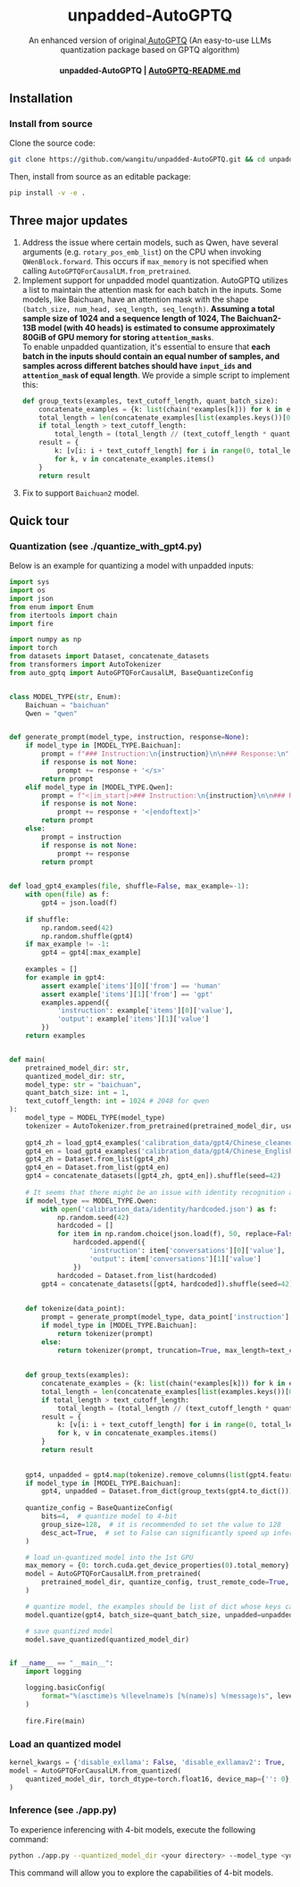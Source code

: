 <h1 align="center">unpadded-AutoGPTQ</h1>
<p align="center">An enhanced version of original<a href="https://github.com/PanQiWei/AutoGPTQ"> AutoGPTQ</a> (An easy-to-use LLMs quantization package based on GPTQ algorithm)</p>
<h4 align="center">
    <p>
        <b>unpadded-AutoGPTQ</b> |
        <a href="https://github.com/PanQiWei/AutoGPTQ/blob/main/README.md">AutoGPTQ-README.md</a>
    </p>
</h4>

## Installation

### Install from source
Clone the source code:
```Bash
git clone https://github.com/wangitu/unpadded-AutoGPTQ.git && cd unpadded-AutoGPTQ
```
Then, install from source as an editable package:
```Bash
pip install -v -e .
```

## Three major updates

1. Address the issue where certain models, such as Qwen, have several arguments (e.g. `rotary_pos_emb_list`) on the CPU when invoking `QWenBlock.forward`. This occurs if `max_memory` is not specified when calling `AutoGPTQForCausalLM.from_pretrained`.
2. Implement support for unpadded model quantization. AutoGPTQ utilizes a list to maintain the attention mask for each batch in the inputs. Some models, like Baichuan, have an attention mask with the shape `(batch_size, num_head, seq_length, seq_length)`. **Assuming a total sample size of 1024 and a sequence length of 1024, The Baichuan2-13B model (with 40 heads) is estimated to consume approximately 80GiB of GPU memory for storing `attention_masks`**.  
To enable unpadded quantization, it's essential to ensure that **each batch in the inputs should contain an equal number of samples, and samples across different batches should have `input_ids` and `attention_mask` of equal length**. We provide a simple script to implement this:
    ```Python
    def group_texts(examples, text_cutoff_length, quant_batch_size):
        concatenate_examples = {k: list(chain(*examples[k])) for k in examples}
        total_length = len(concatenate_examples[list(examples.keys())[0]])
        if total_length > text_cutoff_length:
            total_length = (total_length // (text_cutoff_length * quant_batch_size)) * text_cutoff_length * quant_batch_size
        result = {
            k: [v[i: i + text_cutoff_length] for i in range(0, total_length, text_cutoff_length)]
            for k, v in concatenate_examples.items()
        }
        return result
    ```
3. Fix to support `Baichuan2` model.

## Quick tour

### Quantization (see ./quantize_with_gpt4.py)
Below is an example for quantizing a model with unpadded inputs:
```Python
import sys
import os
import json
from enum import Enum
from itertools import chain
import fire

import numpy as np
import torch
from datasets import Dataset, concatenate_datasets
from transformers import AutoTokenizer
from auto_gptq import AutoGPTQForCausalLM, BaseQuantizeConfig


class MODEL_TYPE(str, Enum):
    Baichuan = "baichuan"
    Qwen = "qwen"


def generate_prompt(model_type, instruction, response=None):
    if model_type in [MODEL_TYPE.Baichuan]:
        prompt = f"### Instruction:\n{instruction}\n\n### Response:\n"
        if response is not None:
            prompt += response + '</s>'
        return prompt
    elif model_type in [MODEL_TYPE.Qwen]:
        prompt = f"<|im_start|>### Instruction:\n{instruction}\n\n### Response:\n"
        if response is not None:
            prompt += response + '<|endoftext|>'
        return prompt
    else:
        prompt = instruction
        if response is not None:
            prompt += response
        return prompt
        

def load_gpt4_examples(file, shuffle=False, max_example=-1):
    with open(file) as f:
        gpt4 = json.load(f)
    
    if shuffle:
        np.random.seed(42)
        np.random.shuffle(gpt4)
    if max_example != -1:
        gpt4 = gpt4[:max_example]
        
    examples = []
    for example in gpt4:
        assert example['items'][0]['from'] == 'human'
        assert example['items'][1]['from'] == 'gpt'
        examples.append({
            'instruction': example['items'][0]['value'],
            'output': example['items'][1]['value']
        })
    return examples


def main(
    pretrained_model_dir: str,
    quantized_model_dir: str,
    model_type: str = "baichuan",
    quant_batch_size: int = 1,
    text_cutoff_length: int = 1024 # 2048 for qwen
):
    model_type = MODEL_TYPE(model_type)  
    tokenizer = AutoTokenizer.from_pretrained(pretrained_model_dir, use_fast=False, trust_remote_code=True)
    
    gpt4_zh = load_gpt4_examples('calibration_data/gpt4/Chinese_cleaned_filtered.json')
    gpt4_en = load_gpt4_examples('calibration_data/gpt4/Chinese_English_cleaned_filtered.json', True, len(gpt4_zh))
    gpt4_zh = Dataset.from_list(gpt4_zh)
    gpt4_en = Dataset.from_list(gpt4_en)
    gpt4 = concatenate_datasets([gpt4_zh, gpt4_en]).shuffle(seed=42)
    
    # It seems that there might be an issue with identity recognition after the quantization of qwen, so add some hardcoded data
    if model_type == MODEL_TYPE.Qwen:
        with open('calibration_data/identity/hardcoded.json') as f:
            np.random.seed(42)
            hardcoded = []
            for item in np.random.choice(json.load(f), 50, replace=False).tolist():
                hardcoded.append({
                    'instruction': item['conversations'][0]['value'],
                    'output': item['conversations'][1]['value']
                })
            hardcoded = Dataset.from_list(hardcoded)
        gpt4 = concatenate_datasets([gpt4, hardcoded]).shuffle(seed=42)
        
    
    def tokenize(data_point):
        prompt = generate_prompt(model_type, data_point['instruction'], data_point['output'])
        if model_type in [MODEL_TYPE.Baichuan]:
            return tokenizer(prompt)
        else:
            return tokenizer(prompt, truncation=True, max_length=text_cutoff_length)
    
    
    def group_texts(examples):
        concatenate_examples = {k: list(chain(*examples[k])) for k in examples}
        total_length = len(concatenate_examples[list(examples.keys())[0]])
        if total_length > text_cutoff_length:
            total_length = (total_length // (text_cutoff_length * quant_batch_size)) * text_cutoff_length * quant_batch_size
        result = {
            k: [v[i: i + text_cutoff_length] for i in range(0, total_length, text_cutoff_length)]
            for k, v in concatenate_examples.items()
        }
        return result
    
    
    gpt4, unpadded = gpt4.map(tokenize).remove_columns(list(gpt4.features)), False
    if model_type in [MODEL_TYPE.Baichuan]:
        gpt4, unpadded = Dataset.from_dict(group_texts(gpt4.to_dict())), True
    
    quantize_config = BaseQuantizeConfig(
        bits=4,  # quantize model to 4-bit
        group_size=128,  # it is recommended to set the value to 128
        desc_act=True,  # set to False can significantly speed up inference but the perplexity may slightly bad
    )

    # load un-quantized model into the 1st GPU
    max_memory = {0: torch.cuda.get_device_properties(0).total_memory}
    model = AutoGPTQForCausalLM.from_pretrained(
        pretrained_model_dir, quantize_config, trust_remote_code=True, torch_dtype=torch.float16, max_memory=max_memory
    )

    # quantize model, the examples should be list of dict whose keys can only be "input_ids" and "attention_mask"
    model.quantize(gpt4, batch_size=quant_batch_size, unpadded=unpadded)

    # save quantized model
    model.save_quantized(quantized_model_dir)


if __name__ == "__main__":
    import logging

    logging.basicConfig(
        format="%(asctime)s %(levelname)s [%(name)s] %(message)s", level=logging.INFO, datefmt="%Y-%m-%d %H:%M:%S"
    )
    
    fire.Fire(main)
```

### Load an quantized model
```Python
kernel_kwargs = {'disable_exllama': False, 'disable_exllamav2': True, 'use_triton': False}
model = AutoGPTQForCausalLM.from_quantized(
    quantized_model_dir, torch_dtype=torch.float16, device_map={'': 0}, trust_remote_code=True, **kernel_kwargs
)
```

### Inference (see ./app.py)
To experience inferencing with 4-bit models, execute the following command:
```Bash
python ./app.py --quantized_model_dir <your directory> --model_type <your model type>.
```
This command will allow you to explore the capabilities of 4-bit models.
